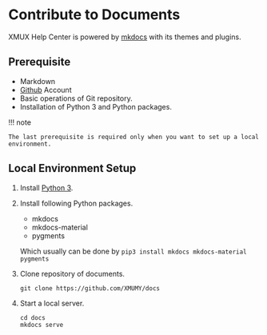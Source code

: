 # Contribute to Documents

XMUX Help Center is powered by [mkdocs](https://www.mkdocs.org/) with its themes and plugins.

## Prerequisite

- Markdown
- [Github](https://github.com) Account
- Basic operations of Git repository.
- Installation of Python 3 and Python packages.

!!! note

    The last prerequisite is required only when you want to set up a local environment.

## Local Environment Setup

1. Install [Python 3](https://www.python.org/).
2. Install following Python packages.

    - mkdocs
    - mkdocs-material
    - pygments

    Which usually can be done by `pip3 install mkdocs mkdocs-material pygments`

3. Clone repository of documents.

    ```
    git clone https://github.com/XMUMY/docs
    ```

4. Start a local server.

    ```
    cd docs
    mkdocs serve
    ```
